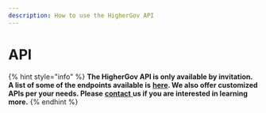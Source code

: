 ```yaml
---
description: How to use the HigherGov API
---
```


# API

{% hint style="info" %}
**The HigherGov API is only available by invitation.  A list of some of the endpoints available is** [**here**](https://github.com/HigherGov/API)**.  We also offer customized APIs per your needs.  Please** [**contact** ](mailto:contact@highergov.com)**us if you are interested in learning more.** &#x20;
{% endhint %}
